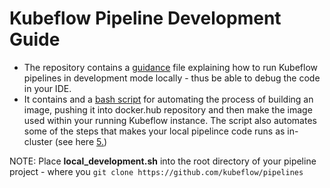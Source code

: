 # Kubeflow Pipeline Development Guide

- The repository contains a [guidance](https://github.com/difince/kubeflow-pipeline-development/blob/main/kubeflow-pipeline-dev-instructions.md) file explaining how to run Kubeflow pipelines in development mode locally - thus be able to debug the code in your IDE. 
- It contains and a [bash script](https://github.com/difince/kubeflow-pipeline-development/blob/main/local_development.sh) for automating the process of building an image, pushing it into docker.hub repository and then make the image used within your running Kubeflow instance. The script also automates some of the steps that makes your local pipelince code runs as in-cluster (see here [5.](https://github.com/difince/kubeflow-pipeline-development/blob/main/kubeflow-pipeline-dev-instructions.md))

NOTE: Place **local_development.sh** into the root directory of your pipeline project - where you ```git clone https://github.com/kubeflow/pipelines``` 

